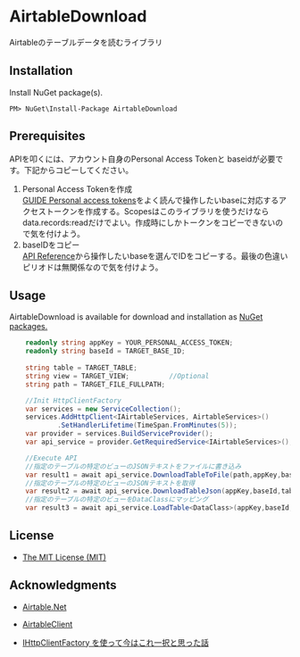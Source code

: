 ﻿# AirtableDownload
Airtableのテーブルデータを読むライブラリ

## Installation
Install NuGet package(s).
```
PM> NuGet\Install-Package AirtableDownload
```
## Prerequisites
APIを叩くには、アカウント自身のPersonal Access Tokenと baseidが必要です。下記からコピーしてください。
1. Personal Access Tokenを作成  
  [GUIDE Personal access tokens](https://airtable.com/developers/web/guides/personal-access-tokens)をよく読んで操作したいbaseに対応するアクセストークンを作成する。Scopesはこのライブラリを使うだけならdata.records:readだけでよい。作成時にしかトークンをコピーできないので気を付けよう。
1. baseIDをコピー  
  [API Reference](https://airtable.com/developers/web/api/introduction)から操作したいbaseを選んでIDをコピーする。最後の色違いピリオドは無関係なので気を付けよう。

## Usage
AirtableDownload is available for download and installation as [NuGet packages.](https://www.nuget.org/packages/AirtableDownload/)
```csharp
    readonly string appKey = YOUR_PERSONAL_ACCESS_TOKEN;
    readonly string baseId = TARGET_BASE_ID;
    
    string table = TARGET_TABLE;
    string view = TARGET_VIEW;          //Optional
    string path = TARGET_FILE_FULLPATH;

    //Init HttpClientFactory
    var services = new ServiceCollection();
    services.AddHttpClient<IAirtableServices, AirtableServices>()
            .SetHandlerLifetime(TimeSpan.FromMinutes(5));
    var provider = services.BuildServiceProvider();
    var api_service = provider.GetRequiredService<IAirtableServices>();

    //Execute API
    //指定のテーブルの特定のビューのJSONテキストをファイルに書き込み
    var result1 = await api_service.DownloadTableToFile(path,appKey,baseId,table,view);
    //指定のテーブルの特定のビューのJSONテキストを取得
    var result2 = await api_service.DownloadTableJson(appKey,baseId,table,view);
    //指定のテーブルの特定のビューをDataClassにマッピング
    var result3 = await api_service.LoadTable<DataClass>(appKey,baseId,table,view);       
```

## License
* [The MIT License (MIT)](LICENSE.txt)

## Acknowledgments

* [Airtable.Net](https://github.com/ngocnicholas/airtable.net)
* [AirtableClient](https://github.com/yKimisaki/AirtableClient)

* [IHttpClientFactory を使って今はこれ一択と思った話](https://qiita.com/SY81517/items/5253e8f363f7275b3588)
